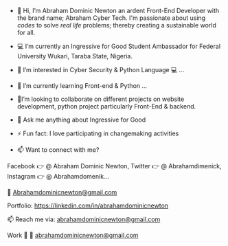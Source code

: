 - 👋 Hi, I’m Abraham Dominic Newton an ardent Front-End Developer with the brand name; Abraham Cyber Tech. I'm passionate about using *codes* to solve *real life* problems; thereby creating a sustainable world for all.

- 💻 I’m currently an Ingressive for Good Student Ambassador for Federal University Wukari, Taraba State, Nigeria.

- 👀 I’m interested in Cyber Security & Python Language 💻 ...

- 🌱 I’m currently learning Front-end & Python ...

- 💞️I’m looking to collaborate on different projects on website development, python project particularly Front-End & backend.

- 💬 Ask me anything about Ingressive for Good

- ⚡ Fun fact: I love participating in changemaking activities 

- 📫 Want to connect with me?  

Facebook 👉  @ Abraham Dominic Newton, Twitter 👉  @ Abrahamdimenick, Instagram 👉  @ Abrahamdomenik...

📧 Abrahamdominicnewton@gmail.com

Portfolio: https://linkedin.com/in/abrahamdominicnewton


📫 Reach me via: abrahamdominicnewton@gmail.com

Work 💼
📧 abrahamdominicnewton@gmail.com


 

<!---
abrahamdominic/abrahamdominic is a ✨ special ✨ repository because its `README.md` (this file) appears on your GitHub profile.
You can click the Preview link to take a look at your changes.
--->
